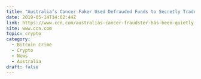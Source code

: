 ```yaml
---
title: "Australia’s Cancer Faker Used Defrauded Funds to Secretly Trade Cryptocurrency"
date: 2019-05-14T14:02:44Z
link: https://www.ccn.com/australias-cancer-fraudster-has-been-quietly-trading-crypto?utm_medium=RSS&utm_source=hune
site: www.ccn.com
topic: crypto
category:
  - Bitcoin Crime
  - Crypto
  - News
  - Australia
draft: false
---
```

